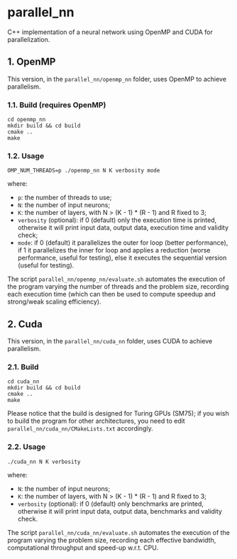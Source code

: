 # parallel_nn
C++ implementation of a neural network using OpenMP and CUDA for parallelization.

## 1. OpenMP
This version, in the `parallel_nn/openmp_nn` folder, uses OpenMP to achieve parallelism.

### 1.1. Build (requires OpenMP)
```
cd openmp_nn
mkdir build && cd build
cmake ..
make
```

### 1.2. Usage
```
OMP_NUM_THREADS=p ./openmp_nn N K verbosity mode
```
where:
- `p`: the number of threads to use;
- `N`: the number of input neurons;
- `K`: the number of layers, with N > (K - 1) * (R - 1) and R fixed to 3;
- `verbosity` (optional): if 0 (default) only the execution time is printed, otherwise it will print input data, output data, execution time and validity check;
- `mode`: if 0 (default) it parallelizes the outer for loop (better performance), if 1 it parallelizes the inner for loop and applies a reduction (worse performance, useful for testing), else it executes the sequential version (useful for testing).

The script `parallel_nn/openmp_nn/evaluate.sh` automates the execution of the program varying the number of threads and the problem size, recording each execution time (which can then be used to compute speedup and strong/weak scaling efficiency).

## 2. Cuda
This version, in the `parallel_nn/cuda_nn` folder, uses CUDA to achieve parallelism.

### 2.1. Build
```
cd cuda_nn
mkdir build && cd build
cmake ..
make
```

Please notice that the build is designed for Turing GPUs (SM75); if you wish to build the program for other architectures, you need to edit `parallel_nn/cuda_nn/CMakeLists.txt` accordingly.

### 2.2. Usage
```
./cuda_nn N K verbosity
```
where:
- `N`: the number of input neurons;
- `K`: the number of layers, with N > (K - 1) * (R - 1) and R fixed to 3;
- `verbosity` (optional): if 0 (default) only benchmarks are printed, otherwise it will print input data, output data, benchmarks and validity check.

The script `parallel_nn/cuda_nn/evaluate.sh` automates the execution of the program varying the problem size, recording each effective bandwidth, computational throughput and speed-up w.r.t. CPU.